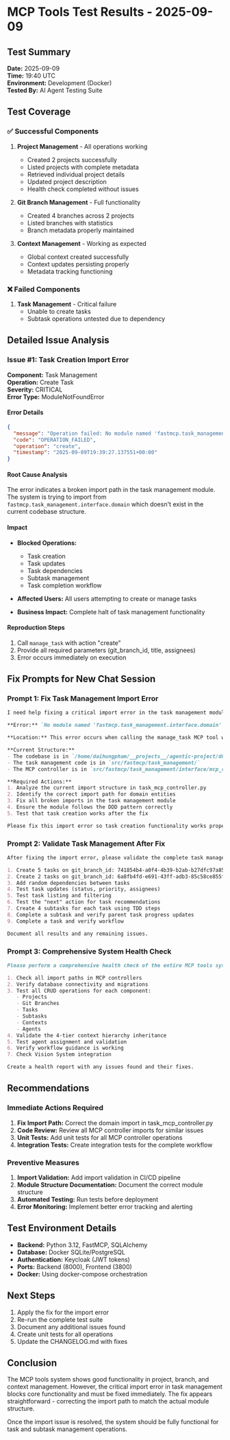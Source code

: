 # MCP Tools Test Results - 2025-09-09

## Test Summary

**Date:** 2025-09-09  
**Time:** 19:40 UTC  
**Environment:** Development (Docker)  
**Tested By:** AI Agent Testing Suite

## Test Coverage

### ✅ Successful Components

1. **Project Management** - All operations working
   - Created 2 projects successfully
   - Listed projects with complete metadata
   - Retrieved individual project details
   - Updated project description
   - Health check completed without issues

2. **Git Branch Management** - Full functionality
   - Created 4 branches across 2 projects
   - Listed branches with statistics
   - Branch metadata properly maintained

3. **Context Management** - Working as expected
   - Global context created successfully
   - Context updates persisting properly
   - Metadata tracking functioning

### ❌ Failed Components

1. **Task Management** - Critical failure
   - Unable to create tasks
   - Subtask operations untested due to dependency

## Detailed Issue Analysis

### Issue #1: Task Creation Import Error

**Component:** Task Management  
**Operation:** Create Task  
**Severity:** CRITICAL  
**Error Type:** ModuleNotFoundError  

#### Error Details
```json
{
  "message": "Operation failed: No module named 'fastmcp.task_management.interface.domain'",
  "code": "OPERATION_FAILED",
  "operation": "create",
  "timestamp": "2025-09-09T19:39:27.137551+00:00"
}
```

#### Root Cause Analysis
The error indicates a broken import path in the task management module. The system is trying to import from `fastmcp.task_management.interface.domain` which doesn't exist in the current codebase structure.

#### Impact
- **Blocked Operations:**
  - Task creation
  - Task updates
  - Task dependencies
  - Subtask management
  - Task completion workflow
  
- **Affected Users:** All users attempting to create or manage tasks
- **Business Impact:** Complete halt of task management functionality

#### Reproduction Steps
1. Call `manage_task` with action "create"
2. Provide all required parameters (git_branch_id, title, assignees)
3. Error occurs immediately on execution

## Fix Prompts for New Chat Session

### Prompt 1: Fix Task Management Import Error

```markdown
I need help fixing a critical import error in the task management module. 

**Error:** `No module named 'fastmcp.task_management.interface.domain'`

**Location:** This error occurs when calling the manage_task MCP tool with action="create"

**Current Structure:**
- The codebase is in `/home/daihungpham/__projects__/agentic-project/dhafnck_mcp_main/`
- The task management code is in `src/fastmcp/task_management/`
- The MCP controller is in `src/fastmcp/task_management/interface/mcp_controllers/task_mcp_controller/`

**Required Actions:**
1. Analyze the current import structure in task_mcp_controller.py
2. Identify the correct import path for domain entities
3. Fix all broken imports in the task management module
4. Ensure the module follows the DDD pattern correctly
5. Test that task creation works after the fix

Please fix this import error so task creation functionality works properly.
```

### Prompt 2: Validate Task Management After Fix

```markdown
After fixing the import error, please validate the complete task management workflow:

1. Create 5 tasks on git_branch_id: 741854b4-a0f4-4b39-b2ab-b27dfc97a851
2. Create 2 tasks on git_branch_id: 6a8fb4fd-e691-43ff-adb3-85c58ce855f3
3. Add random dependencies between tasks
4. Test task updates (status, priority, assignees)
5. Test task listing and filtering
6. Test the "next" action for task recommendations
7. Create 4 subtasks for each task using TDD steps
8. Complete a subtask and verify parent task progress updates
9. Complete a task and verify workflow

Document all results and any remaining issues.
```

### Prompt 3: Comprehensive System Health Check

```markdown
Please perform a comprehensive health check of the entire MCP tools system:

1. Check all import paths in MCP controllers
2. Verify database connectivity and migrations
3. Test all CRUD operations for each component:
   - Projects
   - Git Branches
   - Tasks
   - Subtasks
   - Contexts
   - Agents
4. Validate the 4-tier context hierarchy inheritance
5. Test agent assignment and validation
6. Verify workflow guidance is working
7. Check Vision System integration

Create a health report with any issues found and their fixes.
```

## Recommendations

### Immediate Actions Required
1. **Fix Import Path:** Correct the domain import in task_mcp_controller.py
2. **Code Review:** Review all MCP controller imports for similar issues
3. **Unit Tests:** Add unit tests for all MCP controller operations
4. **Integration Tests:** Create integration tests for the complete workflow

### Preventive Measures
1. **Import Validation:** Add import validation in CI/CD pipeline
2. **Module Structure Documentation:** Document the correct module structure
3. **Automated Testing:** Run tests before deployment
4. **Error Monitoring:** Implement better error tracking and alerting

## Test Environment Details

- **Backend:** Python 3.12, FastMCP, SQLAlchemy
- **Database:** Docker SQLite/PostgreSQL
- **Authentication:** Keycloak (JWT tokens)
- **Ports:** Backend (8000), Frontend (3800)
- **Docker:** Using docker-compose orchestration

## Next Steps

1. Apply the fix for the import error
2. Re-run the complete test suite
3. Document any additional issues found
4. Create unit tests for all operations
5. Update the CHANGELOG.md with fixes

## Conclusion

The MCP tools system shows good functionality in project, branch, and context management. However, the critical import error in task management blocks core functionality and must be fixed immediately. The fix appears straightforward - correcting the import path to match the actual module structure.

Once the import issue is resolved, the system should be fully functional for task and subtask management operations.